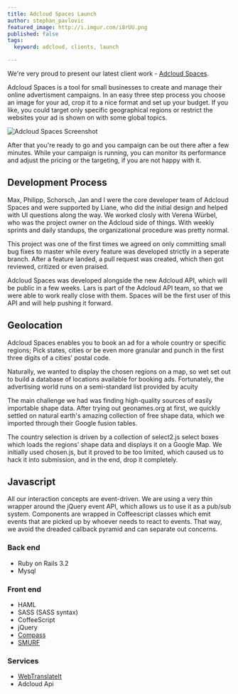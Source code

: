 ```yaml
---
title: Adcloud Spaces Launch
author: stephan_pavlovic
featured_image: http://i.imgur.com/i8rUU.png
published: false
tags:
  keyword: adcloud, clients, launch

---
```

We're very proud to present our latest client work - [Adcloud Spaces](http://spaces.adcloud.com).

Adcloud Spaces is a tool for small businesses to create and manage their online advertisment campaigns. In an easy three step process you choose an image for your ad, crop it to a nice format and set up your budget. If you like, you could target only specific geographical regions or restrict the websites your ad is shown on with some global topics.

![Adcloud Spaces Screenshot](http://i.imgur.com/fsjrO.png)

After that you're ready to go and you campaign can be out there after a few minutes. While your campaign is running, you can monitor its performance and adjust the pricing or the targeting, if you are not happy with it.

Development Process
-------------------

Max, Philipp, Schorsch, Jan and I were the core developer team of Adcloud Spaces and were supported by Liane, who did the initial design and helped with UI questions along the way. We worked closly with Verena Würbel, who was the project owner on the Adcloud side of things. With weekly sprints and daily standups, the organizational procedure was pretty normal.

This project was one of the first times we agreed on only committing small bug fixes to master while every feature was developed strictly in a seperate branch. After a feature landed, a pull request was created, which then got reviewed, critized or even praised.

Adcloud Spaces was developed alongside the new Adcloud API, which will be public in a few weeks. Lars is part of the Adcloud API team, so that we were able to work really close with them. Spaces will be the first user of this API and will help pushing it forward.

Geolocation
-----------

Adcloud Spaces enables you to book an ad for a whole country or specific regions; Pick states, cities or be even more granular and punch in the first three digits of a cities' postal code.

Naturally, we wanted to display the chosen regions on a map, so wet set out to build a database of locations available for booking ads. Fortunately, the advertising world runs on a semi-standard list provided by acuity

The main challenge we had was finding high-quality sources of easily importable shape data. After trying out geonames.org at first, we quickly settled on natural earth's amazing collection of free shape data, which we imported through their Google fusion tables.

The country selection is driven by a collection of select2.js select boxes which loads the regions' shape data and displays it on a Google Map. We initially used chosen.js, but it proved to be too limited, which caused us to hack it into submission, and in the end, drop it completely.

Javascript
----------

All our interaction concepts are event-driven. We are using a very thin wrapper around the jQuery event API, which allows us to use it as a pub/sub system. Components are wrapped in Coffeescript classes which emit events that are picked up by whoever needs to react to events. That way, we avoid the dreaded callback pyramid and can separate out concerns.

### Back end
* Ruby on Rails 3.2
* Mysql

### Front end
* HAML
* SASS (SASS syntax)
* CoffeeScript
* jQuery
* [Compass](http://compass-style.org)
* [SMURF](https://github.com/railslove/smurfville/wiki)

### Services
* [WebTranslateIt](https://webtranslateit.com)
* Adcloud Api
